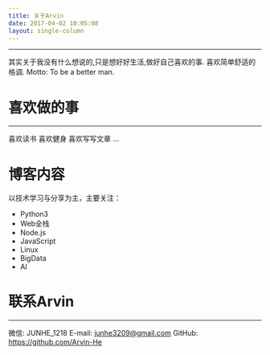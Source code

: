 ```yaml
---
title: 关于Arvin
date: 2017-04-02 10:05:08
layout: single-column
---
```

---
其实关于我没有什么想说的,只是想好好生活,做好自己喜欢的事.
喜欢简单舒适的格调.
Motto: To be a better man.

# 喜欢做的事
---
喜欢读书
喜欢健身
喜欢写写文章
...

# 博客内容
以技术学习与分享为主，主要关注：
* Python3
* Web全栈
* Node.js
* JavaScript
* Linux
* BigData
* AI

# 联系Arvin
---
微信: JUNHE_1218
E-mail: junhe3209@gmail.com
GitHub: https://github.com/Arvin-He
